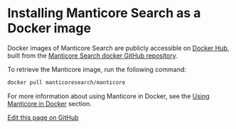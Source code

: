 # Installing Manticore Search as a Docker image

Docker images of Manticore Search are publicly accessible on [Docker Hub](https://hub.docker.com/r/manticoresearch/manticore/), built from the [Manticore Search docker GitHub repository](https://github.com/manticoresoftware/docker).

To retrieve the Manticore image, run the following command:

```bash
docker pull manticoresearch/manticore
```

For more information about using Manticore in Docker, see the [Using Manticore in Docker](../Starting_the_server/Docker.md) section.

[Edit this page on GitHub](https://github.com/manticoresoftware/manticoresearch/tree/master/manual/Installation/Docker.md)

<!-- proofread -->